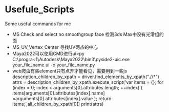 # Usefule_Scripts
Some useful commands for me
- MS Check and select no smoothgroup face
检测3ds Max中没有光滑组的面
- MS_UV_Vertex_Center
寻找UV两点的中心
- Maya2022可以使用CMD进行ui>py
C:\progra~1\Autodesk\Maya2022\bin3\pyside2-uic.exe your_file_name.ui -o your_file_name.py
- web爬虫有些element只有点开才能看见，需要用到一些js
description_children_by_xpath = driver.find_elements_by_xpath(".//*")
attrs = description_children_by_xpath.execute_script('var items = {}; for (index = 0; index < arguments[0].attributes.length; ++index) { items[arguments[0].attributes[index].name] =arguments[0].attributes[index].value }; return items;',all_children_by_xpath[0])
print(attrs)
